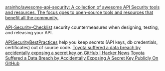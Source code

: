 
[arainho/awesome-api-security: A collection of awesome API Security tools and resources. The focus goes to open-source tools and resources that benefit all the community.](https://github.com/arainho/awesome-api-security)

[API-Security-Checklist](https://github.com/shieldfy/API-Security-Checklist)
security countermeasures when designing, testing, and releasing your API.

[APISecurityBestPractices](https://github.com/GitGuardian/APISecurityBestPractices)
help you keep secrets (API keys, db credentials, certificates) out of source code.
[Toyota suffered a data breach by accidentally exposing a secret key on GitHub | Hacker News](https://news.ycombinator.com/item?id=33196146)
[Toyota Suffered a Data Breach by Accidentally Exposing A Secret Key Publicly On GitHub](https://blog.gitguardian.com/toyota-accidently-exposed-a-secret-key-publicly-on-github-for-five-years/)
